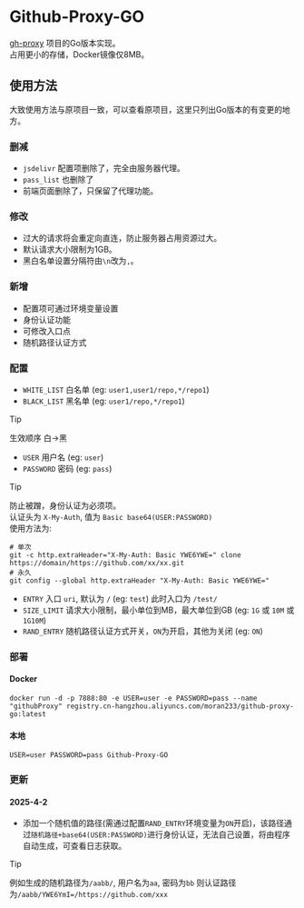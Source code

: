 # Github-Proxy-GO

[gh-proxy](https://github.com/hunshcn/gh-proxy) 项目的Go版本实现。  
占用更小的存储，Docker镜像仅8MB。

## 使用方法
大致使用方法与原项目一致，可以查看原项目，这里只列出Go版本的有变更的地方。  
### 删减
+ `jsdelivr` 配置项删除了，完全由服务器代理。
+ `pass_list` 也删除了
+ 前端页面删除了，只保留了代理功能。
### 修改
+ 过大的请求将会重定向直连，防止服务器占用资源过大。
+ 默认请求大小限制为1GB。
+ 黑白名单设置分隔符由`\n`改为`,`。
### 新增
+ 配置项可通过环境变量设置
+ 身份认证功能
+ 可修改入口点
+ 随机路径认证方式
### 配置
+ `WHITE_LIST` 白名单 (eg: `user1,user1/repo,*/repo1`)
+ `BLACK_LIST` 黑名单 (eg: `user1/repo,*/repo1`)  
> [!TIP]  
>   生效顺序 白->黑
+ `USER` 用户名 (eg: `user`)
+ `PASSWORD` 密码 (eg: `pass`)  
> [!TIP]  
>   防止被蹭，身份认证为必须项。  
>   认证头为 `X-My-Auth`, 值为 `Basic base64(USER:PASSWORD)`  
>   使用方法为:  
>   ```shell
>   # 单次  
>   git -c http.extraHeader="X-My-Auth: Basic YWE6YWE=" clone https://domain/https://github.com/xx/xx.git  
>   # 永久  
>   git config --global http.extraHeader "X-My-Auth: Basic YWE6YWE="
> ```
+ `ENTRY` 入口 `uri`, 默认为 `/` (eg: `test`) 此时入口为 `/test/`
+ `SIZE_LIMIT` 请求大小限制，最小单位到MB，最大单位到GB (eg: `1G` 或 `10M` 或 `1G10M`)
+ `RAND_ENTRY` 随机路径认证方式开关，`ON`为开启，其他为关闭 (eg: `ON`)
### 部署
#### Docker
```shell
docker run -d -p 7888:80 -e USER=user -e PASSWORD=pass --name "githubProxy" registry.cn-hangzhou.aliyuncs.com/moran233/github-proxy-go:latest
```
#### 本地
```shell
USER=user PASSWORD=pass Github-Proxy-GO
```
### 更新
#### 2025-4-2
+ 添加一个随机值的路径(需通过配置`RAND_ENTRY`环境变量为`ON`开启)，该路径通过`随机路径+base64(USER:PASSWORD)`进行身份认证，无法自己设置，将由程序自动生成，可查看日志获取。
> [!TIP]  
>   例如生成的随机路径为`/aabb/`, 用户名为`aa`, 密码为`bb`
>   则认证路径为`/aabb/YWE6YmI=/https://github.com/xxx`